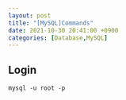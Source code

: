 ```yaml
---
layout: post
title: "[MySQL]Commands"
date: 2021-10-30 20:41:00 +0900
categories: [Database,MySQL]
---
```


## Login
`mysql -u root -p`